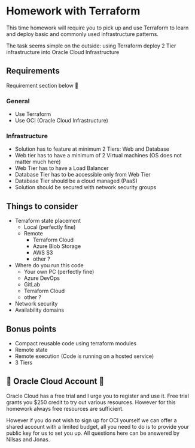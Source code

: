 # Homework with Terraform
This time homework will require you to pick up and use Terraform to learn and deploy basic and commonly used infrastructure patterns.

The task seems simple on the outside: using Terraform deploy 2 Tier infrastructure into Oracle Cloud Infrastructure

## Requirements

Requirement section below :rotating_light:

### General
- Use Terraform
- Use OCI (Oracle Cloud Infrastructure)

### Infrastructure
- Solution has to feature at minimum 2 Tiers: Web and Database
- Web tier has to have a minimum of 2 Virtual machines (OS does not matter much here)
- Web Tier has to have a Load Balancer
- Database Tier has to be accessible only from Web Tier
- Database Tier should be a cloud managed (PaaS)
- Solution should be secured with network security groups

## Things to consider

* Terraform state placement
    * Local (perfectly fine)
    * Remote
        * Terraform Cloud
        * Azure Blob Storage
        * AWS S3
        * other ?
* Where do you run this code
    * Your own PC (perfectly fine)
    * Azure DevOps
    * GitLab
    * Terraform Cloud
    * other ?
* Network security
* Availability domains


## Bonus points

- Compact reusable code using terraform modules
- Remote state
- Remote execution (Code is running on a hosted service)
- 3 Tiers

## :rotating_light: Oracle Cloud Account :rotating_light:

Oracle Cloud has a free trial and I urge you to register and use it. Free trial grants you $250 credit to try out various resources. However for this homework always free resources are sufficient.

However if you do not wish to sign up for OCI yourself we can offer a shared account with a limited budget, all you need to do is to provide your public key for us to set you up. All questions here can be answered by Nilsas and Jonas.
